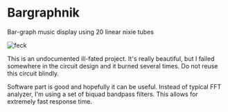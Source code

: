 # Bargraphnik
Bar-graph music display using 20 linear nixie tubes

![feck](https://lh3.googleusercontent.com/-hXHmCYfwJDc/UPMEb3nkzdI/AAAAAAAAMTc/DbuKpmzmseQ/s640-Ic42/IMG_7859.JPG)

This is an undocumented ill-fated project. It's really beautiful, but I failed somewhere in the circuit design and it burned several times. Do not reuse this circuit blindly.

Software part is good and hopefully it can be useful. Instead of typical FFT analyzer, I'm using a set of biquad bandpass filters. This allows for
extremely fast response time.
